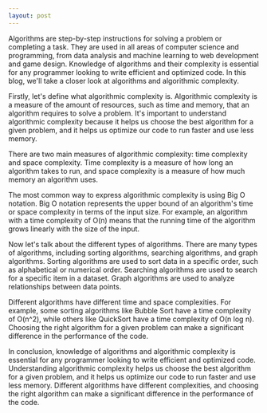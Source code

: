 ```yaml
---
layout: post
---
```



Algorithms are step-by-step instructions for solving a problem or completing a task. They are used in all areas of computer science and programming, from data analysis and machine learning to web development and game design. Knowledge of algorithms and their complexity is essential for any programmer looking to write efficient and optimized code. In this blog, we'll take a closer look at algorithms and algorithmic complexity.

Firstly, let's define what algorithmic complexity is. Algorithmic complexity is a measure of the amount of resources, such as time and memory, that an algorithm requires to solve a problem. It's important to understand algorithmic complexity because it helps us choose the best algorithm for a given problem, and it helps us optimize our code to run faster and use less memory.

There are two main measures of algorithmic complexity: time complexity and space complexity. Time complexity is a measure of how long an algorithm takes to run, and space complexity is a measure of how much memory an algorithm uses.

The most common way to express algorithmic complexity is using Big O notation. Big O notation represents the upper bound of an algorithm's time or space complexity in terms of the input size. For example, an algorithm with a time complexity of O(n) means that the running time of the algorithm grows linearly with the size of the input.

Now let's talk about the different types of algorithms. There are many types of algorithms, including sorting algorithms, searching algorithms, and graph algorithms. Sorting algorithms are used to sort data in a specific order, such as alphabetical or numerical order. Searching algorithms are used to search for a specific item in a dataset. Graph algorithms are used to analyze relationships between data points.

Different algorithms have different time and space complexities. For example, some sorting algorithms like Bubble Sort have a time complexity of O(n^2), while others like QuickSort have a time complexity of O(n log n). Choosing the right algorithm for a given problem can make a significant difference in the performance of the code.

In conclusion, knowledge of algorithms and algorithmic complexity is essential for any programmer looking to write efficient and optimized code. Understanding algorithmic complexity helps us choose the best algorithm for a given problem, and it helps us optimize our code to run faster and use less memory. Different algorithms have different complexities, and choosing the right algorithm can make a significant difference in the performance of the code.